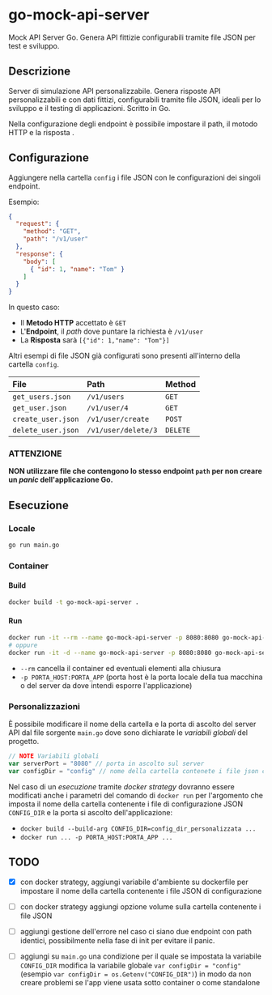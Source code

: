# go-mock-api-server

Mock API Server Go. Genera API fittizie configurabili tramite file JSON per test e sviluppo.


## Descrizione

Server di simulazione API personalizzabile. Genera risposte API personalizzabili e con dati fittizi, configurabili tramite file JSON, ideali per lo sviluppo e il testing di applicazioni. Scritto in Go.

Nella configurazione degli endpoint è possibile impostare il path, il motodo HTTP e la risposta .


## Configurazione

Aggiungere nella cartella `config` i file JSON con le configurazioni dei singoli endpoint.

Esempio:

```json
{
  "request": {
    "method": "GET",
    "path": "/v1/user"
  },
  "response": {
    "body": [
      { "id": 1, "name": "Tom" }
    ]
  }
}
```

In questo caso:

- Il **Metodo HTTP** accettato è `GET`
- L'**Endpoint**, il _path_ dove puntare la richiesta è `/v1/user`
- La **Risposta** sarà `[{"id": 1,"name": "Tom"}]`

Altri esempi di file JSON già configurati sono presenti all'interno della cartella `config`.

| File                  | Path                  | Method    |
|:----------------------|:----------------------|:----------|
| `get_users.json`      | `/v1/users`           | `GET`     |
| `get_user.json`       | `/v1/user/4`          | `GET`     |
| `create_user.json`    | `/v1/user/create`     | `POST`    |
| `delete_user.json`    | `/v1/user/delete/3`   | `DELETE`  |


### ATTENZIONE

**NON utilizzare file che contengono lo stesso endpoint `path` per non creare un _panic_ dell'applicazione Go.**


## Esecuzione

### Locale

```sh
go run main.go
```

### Container

#### Build

```sh
docker build -t go-mock-api-server .
```

#### Run

```sh
docker run -it --rm --name go-mock-api-server -p 8080:8080 go-mock-api-server
# oppure
docker run -it -d --name go-mock-api-server -p 8080:8080 go-mock-api-server
```

- `--rm` cancella il container ed eventuali elementi alla chiusura
- `-p PORTA_HOST:PORTA_APP` (porta host è la porta locale della tua macchina o del server da dove intendi esporre l'applicazione)


### Personalizzazioni

È possibile modificare il nome della cartella e la porta di ascolto del server API dal file sorgente `main.go` dove sono dichiarate le _variabili globali_ del progetto. 

```go
// NOTE Variabili globali
var serverPort = "8080" // porta in ascolto sul server
var configDir = "config" // nome della cartella contenete i file json con le configurazioni dei singoli endpoint
```

Nel caso di un _esecuzione_ tramite _docker strategy_ dovranno essere modificati anche i parametri del comando di `docker run` per l'argomento che imposta il nome della cartella contenente i file di configurazione JSON `CONFIG_DIR` e la porta si ascolto dell'applicazione:

- `docker build --build-arg CONFIG_DIR=config_dir_personalizzata ...` 
- `docker run ... -p PORTA_HOST:PORTA_APP ...`


## TODO

- [x] con docker strategy, aggiungi variabile d'ambiente su dockerfile per impostare il nome della cartella contenente i file JSON di configurazione
- [ ] con docker strategy aggiungi opzione volume sulla cartella contenente i file JSON
- [ ] aggiungi gestione dell'errore nel caso ci siano due endpoint con path identici, possibilmente nella fase di init per evitare il panic.
- [ ] aggiungi su `main.go` una condizione per il quale se impostata la variabile `CONFIG_DIR` modifica la variabile globale `var configDir = "config"` (esempio `var configDir = os.Getenv("CONFIG_DIR")`) in modo da non creare problemi se l'app viene usata sotto container o come standalone

